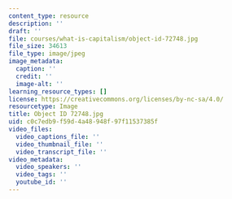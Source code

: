 ```yaml
---
content_type: resource
description: ''
draft: ''
file: courses/what-is-capitalism/object-id-72748.jpg
file_size: 34613
file_type: image/jpeg
image_metadata:
  caption: ''
  credit: ''
  image-alt: ''
learning_resource_types: []
license: https://creativecommons.org/licenses/by-nc-sa/4.0/
resourcetype: Image
title: Object ID 72748.jpg
uid: c0c7edb9-f59d-4a48-948f-97f11537385f
video_files:
  video_captions_file: ''
  video_thumbnail_file: ''
  video_transcript_file: ''
video_metadata:
  video_speakers: ''
  video_tags: ''
  youtube_id: ''
---
```

